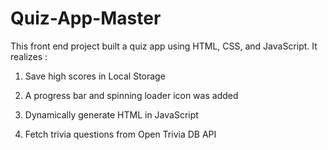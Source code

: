 # Quiz-App-Master

This front end project built a quiz app using HTML, CSS, and JavaScript. It realizes :

1. Save high scores in Local Storage

2. A progress bar and spinning loader icon was added

3. Dynamically generate HTML in JavaScript

4. Fetch trivia questions from Open Trivia DB API
